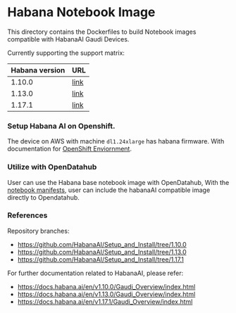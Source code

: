 # Habana Notebook Image
This directory contains the Dockerfiles to build Notebook images compatible with HabanaAI Gaudi Devices.

Currently supporting the support matrix:

| Habana version | URL                                                                                 |
| -------------- | ----------------------------------------------------------------------------------- |
| 1.10.0         | [link](https://docs.habana.ai/en/latest/Support_Matrix/Support_Matrix_v1.10.0.html) |
| 1.13.0         | [link](https://docs.habana.ai/en/latest/Support_Matrix/Support_Matrix_v1.13.0.html) |
| 1.17.1         | [link](https://docs.habana.ai/en/latest/Support_Matrix/Support_Matrix.html)         |


### Setup Habana AI on Openshift.  

The device on AWS with machine `dl1.24xlarge` has habana firmware.
With documentation for [OpenShift Enviornment](https://docs.habana.ai/en/latest/Orchestration/HabanaAI_Operator/index.html?highlight=openshift).


### Utilize with OpenDatahub

User can use the Habana base notebook image with OpenDatahub,
With the [notebook manifests](../manifests/base/jupyter-habana-notebook-imagestream.yaml),
user can include the habanaAI compatible image directly to Opendatahub.

### References

Repository branches:

- https://github.com/HabanaAI/Setup_and_Install/tree/1.10.0
- https://github.com/HabanaAI/Setup_and_Install/tree/1.13.0
- https://github.com/HabanaAI/Setup_and_Install/tree/1.17.1

For further documentation related to HabanaAI, please refer:

- https://docs.habana.ai/en/v1.10.0/Gaudi_Overview/index.html
- https://docs.habana.ai/en/v1.13.0/Gaudi_Overview/index.html
- https://docs.habana.ai/en/v1.17.1/Gaudi_Overview/index.html